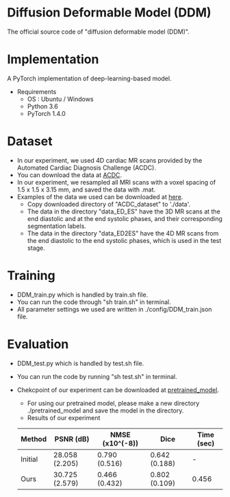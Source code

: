 # Diffusion Deformable Model (DDM)
The official source code of "diffusion deformable model (DDM)".

Implementation
===============
A PyTorch implementation of deep-learning-based model.
* Requirements
  * OS : Ubuntu / Windows
  * Python 3.6
  * PyTorch 1.4.0

Dataset
===============
* In our experiment, we used 4D cardiac MR scans provided by the Automated Cardiac Diagnosis Challenge (ACDC). 
* You can download the data at [ACDC](https://acdc.creatis.insa-lyon.fr/description/databases.html).
* In our experiment, we resampled all MRI scans with a voxel spacing of 1.5 x 1.5 x 3.15 mm, and saved the data with .mat.
* Examples of the data we used can be downloaded at [here](https://drive.google.com/drive/folders/1G0i9YI0qY3GXq4tUqFn6OeQKvMuRX69q?usp=sharing).
   * Copy downloaded directory of "ACDC_dataset" to './data'.
   * The data in the directory "data_ED_ES" have the 3D MR scans at the end diastolic and at the end systolic phases, and their corresponding segmentation labels.
   * The data in the directory "data_ED2ES" have the 4D MR scans from the end diastolic to the end systolic phases, which is used in the test stage.

Training
===============
* DDM_train.py which is handled by train.sh file.
* You can run the code through "sh train.sh" in terminal.
* All parameter settings we used are written in ./config/DDM_train.json file.

Evaluation
===============
* DDM_test.py which is handled by test.sh file.
* You can run the code by running "sh test.sh" in terminal.
* Chekcpoint of our experiment can be downloaded at [pretrained_model](https://drive.google.com/drive/folders/1fBTqdPXeSaFguXwu0bUOtfYHMTecemmL?usp=sharing).
  * For using our pretrained model, please make a new directory ./pretrained_model and save the model in the directory.
  * Results of our experiment
  
   | Method | PSNR (dB) | NMSE (x10^(-8)) | Dice | Time (sec) |
   |--------| ----------| ----------------| -----| -----------|
   | Initial | 28.058 (2.205) |0.790 (0.516) | 0.642 (0.188) | - |
   | Ours    | 30.725 (2.579) |0.466 (0.432) | 0.802 (0.109) | 0.456 |
